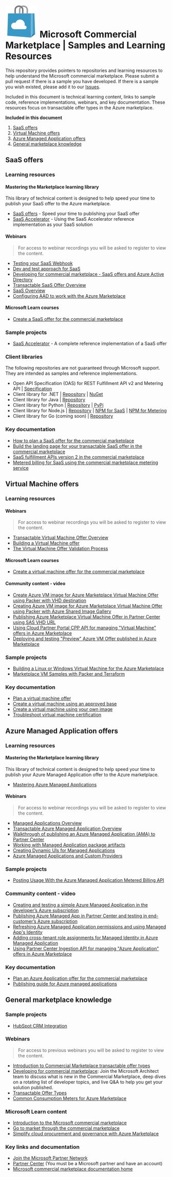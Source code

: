 # ![Alt Azure Marketplace shopping bag icon](images/Azure_Store_Marketplace_COLOR.svg "Azure Marketplace icon") Microsoft Commercial Marketplace | Samples and Learning Resources

This repository provides pointers to repositories and learning resources to help understand the Microsoft commercial marketplace. Please submit a pull request if there is a sample you have developed. If there is a sample you wish existed, please add it to our [Issues](https://github.com/microsoft/commercial-marketplace-samples/issues).

Included in this document is technical learning content, links to sample code, reference implementations, webinars, and key documentation. These resources focus on transactable offer types in the Azure marketplace.

**Included in this document**

1. [SaaS offers](#saas-offers)
1. [Virtual Machine offers](#virtual-machine-offers)
1. [Azure Managed Application offers](#azure-managed-application-offers)
1. [General marketplace knowledge](#general-marketplace-knowledge)

## SaaS offers

### Learning resources

#### Mastering the Marketplace learning library

This library of technical content is designed to help speed your time to publish your SaaS offer to the Azure marketplace.

- [SaaS offers](https://github.com/microsoft/Mastering-the-Marketplace/blob/main/saas/README.md) - Speed your time to publishing your SaaS offer
- [SaaS Accelerator](https://github.com/microsoft/Mastering-the-Marketplace/blob/main/saas-accelerator/README.md) - Using the SaaS Accelerator reference implementation as your SaaS solution

#### Webinars

> For access to webinar recordings you will be asked to register to view the content.

- [Testing your SaaS Webhook](https://microsoftcloudpartner.eventbuilder.com/event/43707)
- [Dev and test approach for SaaS](https://microsoftcloudpartner.eventbuilder.com/event/42624)
- [Developing for commercial marketplace - SaaS offers and Azure Active Directory](https://microsoftcloudpartner.eventbuilder.com/event/32335)
- [Transactable SaaS Offer Overview](https://microsoftcloudpartner.eventbuilder.com/event/40201)
- [SaaS Overview](https://microsoftcloudpartner.eventbuilder.com/event/38107)
- [Configuring AAD to work with the Azure Marketplace](https://microsoftcloudpartner.eventbuilder.com/event/38110)

#### Microsoft Learn courses

- [Create a SaaS offer for the commercial marketplace](https://docs.microsoft.com/learn/modules/create-saas-offer-commercial-marketplace/)

### Sample projects

- [SaaS Accelerator](https://github.com/Azure/Commercial-Marketplace-SaaS-Accelerator) - A complete reference implementation of a SaaS offer

### Client libraries

The following repositories are not guaranteed through Microsoft support. They are intended as samples and reference implementations.

- Open API Specification (OAS) for REST Fulfillment API v2 and Metering API | [Specification](https://github.com/microsoft/commercial-marketplace-openapi)
- Client library for .NET | [Repository](https://github.com/microsoft/commercial-marketplace-client-dotnet) | [NuGet](https://www.nuget.org/packages/Marketplace.SaaS.Client)
- Client library for Java | [Repository](https://github.com/microsoft/commercial-marketplace-client-java)
- Client library for Python | [Repository](https://github.com/microsoft/commercial-marketplace-client-python) | [PyPi](https://pypi.org/project/azuremarketplace/)
- Client library for Node.js | [Repository](https://github.com/microsoft/commercial-marketplace-client-node) | [NPM for SaaS](https://www.npmjs.com/package/microsoft.marketplace.saas) | [NPM for Metering](https://www.npmjs.com/package/microsoft.marketplace.metering)
- Client library for Go (coming soon) | [Repository](https://github.com/microsoft/commercial-marketplace-client-go)

### Key documentation

- [How to plan a SaaS offer for the commercial marketplace](https://docs.microsoft.com/azure/marketplace/plan-saas-offer)
- [Build the landing page for your transactable SaaS offer in the commercial marketplace](https://docs.microsoft.com/azure/marketplace/azure-ad-transactable-saas-landing-page)
- [SaaS fulfillment APIs version 2 in the commercial marketplace](https://docs.microsoft.com/azure/marketplace/partner-center-portal/pc-saas-fulfillment-api-v2)
- [Metered billing for SaaS using the commercial marketplace metering service](https://docs.microsoft.com/azure/marketplace/partner-center-portal/saas-metered-billing)

## Virtual Machine offers

### Learning resources

#### Webinars

> For access to webinar recordings you will be asked to register to view the content.

- [Transactable Virtual Machine Offer Overview](https://microsoftcloudpartner.eventbuilder.com/event/40202)
- [Building a Virtual Machine offer](https://microsoftcloudpartner.eventbuilder.com/event/38108)
- [The Virtual Machine Offer Validation Process](https://microsoftcloudpartner.eventbuilder.com/event/39384)

#### Microsoft Learn courses

- [Create a virtual machine offer for the commercial marketplace](https://docs.microsoft.com/learn/modules/create-vm-offer-commercial-marketplace/)

#### Community content - video

- [Create Azure VM image for Azure Marketplace Virtual Machine Offer using Packer with VHD destination](https://www.youtube.com/watch?v=AcsXUuYCvQw)
- [Creating Azure VM image for Azure Marketplace Virtual Machine Offer using Packer with Azure Shared Image Gallery](https://www.youtube.com/watch?v=FVPiecI5r3s)
- [Publishing Azure Marketplace Virtual Machine Offer in Partner Center using SAS VHD URL](https://www.youtube.com/watch?v=44v3lseTsP0)
- [Using Cloud Partner Portal CPP API for managing "Virtual Machine" offers in Azure Marketplace](https://www.youtube.com/watch?v=3LDwrq7a8E8)
- [Deploying and testing "Preview" Azure VM Offer published in Azure Marketplace](https://youtu.be/BJjdoHAIap8)

### Sample projects

- [Building a Linux or Windows Virtual Machine for the Azure Marketplace](https://github.com/microsoft/commerical-marketplace-vm-sample)
- [Marketplace VM Samples with Packer and Terraform](https://github.com/microsoft/commerical-marketplace-vm-sample)

### Key documentation

  - [Plan a virtual machine offer](https://docs.microsoft.com/azure/marketplace/marketplace-virtual-machines)
  - [Create a virtual machine using an approved base](https://docs.microsoft.com/azure/marketplace/azure-vm-create-using-approved-base)
  - [Create a virtual machine using your own image](https://docs.microsoft.com/azure/marketplace/azure-vm-create-using-own-image)
  - [Troubleshoot virtual machine certification](https://docs.microsoft.com/azure/marketplace/partner-center-portal/vm-certification-issues-solutions)
  
## Azure Managed Application offers

### Learning resources

#### Mastering the Marketplace learning library

This library of technical content is designed to help speed your time to publish your Azure Managed Application offer to the Azure marketplace.

- [Mastering Azure Managed Applications](https://github.com/microsoft/Mastering-the-Marketplace/blob/main/ama/README.md)

#### Webinars

> For access to webinar recordings you will be asked to register to view the content.

- [Managed Applications Overview](https://microsoftcloudpartner.eventbuilder.com/event/28512)
- [Transactable Azure Managed Application Overview](https://microsoftcloudpartner.eventbuilder.com/event/40203)
- [Walkthrough of publishing an Azure Managed Application (AMA) to Partner Center](https://microsoftcloudpartner.eventbuilder.com/event/42625)
- [Working with Managed Application package artifacts](https://microsoftcloudpartner.eventbuilder.com/event/43714)
- [Creating Dynamic UIs for Managed Applications](https://microsoftcloudpartner.eventbuilder.com/event/38112)
- [Azure Managed Applications and Custom Providers](https://microsoftcloudpartner.eventbuilder.com/event/43703)

### Sample projects

- [Posting Usage With the Azure Managed Application Metered Billing API](https://github.com/microsoft/commercial-marketplace-managed-application-metering-samples)

### Community content - video

- [Creating and testing a simple Azure Managed Application in the developer’s Azure subscription](https://www.youtube.com/watch?v=eCGFmUirLGU)
- [Publishing Azure Managed App in Partner Center and testing in end-customer’s Azure subscription](https://www.youtube.com/watch?v=3ODHzEjomro)
- [Refreshing Azure Managed Application permissions and using Managed App's Identity](https://www.youtube.com/watch?v=sDjY_mD3fqY)
- [Adding cross-tenant role assignments for Managed Identity in Azure Managed Application](https://www.youtube.com/watch?v=zAbOlqf21No)
- [Using Partner Center Ingestion API for managing "Azure Application" offers in Azure Marketplace](https://youtu.be/omEjvvF9g6Y)

### Key documentation

  - [Plan an Azure Application offer for the commercial marketplace](https://docs.microsoft.com/azure/marketplace/plan-azure-application-offer)
  - [Publishing guide for Azure managed applications](https://docs.microsoft.com/azure/marketplace/marketplace-managed-apps)

## General marketplace knowledge

### Sample projects

- [HubSpot CRM Integration](https://github.com/santhoshb-msft/amp-leadgen2hubspot)

### Webinars

> For access to previous webinars you will be asked to register to view the content.

- [Introduction to Commercial Marketplace transactable offer types](https://microsoftcloudpartner.eventbuilder.com/event/40200)
- [Developing for commercial marketplace](https://microsoftcloudpartner.eventbuilder.com/event/32337): Join the Microsoft Architect team to discuss what is new in the Commercial Marketplace, deep dives on a rotating list of developer topics, and live Q&A to help you get your solution published.
- [Transactable Offer Types](https://microsoftcloudpartner.eventbuilder.com/event/38053)
- [Common Consumption Meters for Azure Marketplace](https://microsoftcloudpartner.eventbuilder.com/event/28507)

### Microsoft Learn content

- [Introduction to the Microsoft commercial marketplace](https://docs.microsoft.com/learn/modules/intro-commercial-marketplace/)
- [Go to market through the commercial marketplace](https://docs.microsoft.com/learn/modules/go-to-market-commercial-marketplace/)
- [Simplify cloud procurement and governance with Azure Marketplace](https://docs.microsoft.com/learn/modules/simplify-cloud-procurement-governance-azure-marketplace/)

### Key links and documentation

- [Join the Microsoft Partner Network](https://partner.microsoft.com/en-us/dashboard/account/v3/enrollment/introduction/partnership)
- [Partner Center](https://partner.microsoft.com/dashboard) (You must be a Microsoft partner and have an account)
- [Microsoft commercial marketplace documentation home](https://docs.microsoft.com/azure/marketplace/)








